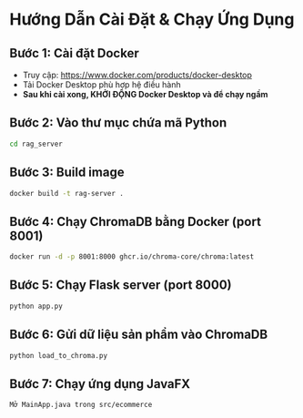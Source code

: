 # Hướng Dẫn Cài Đặt & Chạy Ứng Dụng
## Bước 1: Cài đặt Docker
- Truy cập: https://www.docker.com/products/docker-desktop
- Tải Docker Desktop phù hợp hệ điều hành
- **Sau khi cài xong, KHỞI ĐỘNG Docker Desktop và để chạy ngầm**

## Bước 2: Vào thư mục chứa mã Python
```bash
cd rag_server
```

## Bước 3: Build image
```bash
docker build -t rag-server .
```

## Bước 4: Chạy ChromaDB bằng Docker (port 8001)
```bash
docker run -d -p 8001:8000 ghcr.io/chroma-core/chroma:latest
```

## Bước 5: Chạy Flask server (port 8000)
```bash
python app.py
```

## Bước 6: Gửi dữ liệu sản phẩm vào ChromaDB 
```bash
python load_to_chroma.py
```

## Bước 7: Chạy ứng dụng JavaFX
```bash
Mở MainApp.java trong src/ecommerce
```
